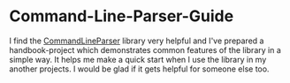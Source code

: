 # Command-Line-Parser-Guide

I find the [CommandLineParser](https://www.github.com/commandlineparser/commandline) library very helpful and I've prepared a handbook-project which demonstrates common features of the library in a simple way. It helps me make a quick start when I use the library in my another projects. I would be glad if it gets helpful for someone else too.
